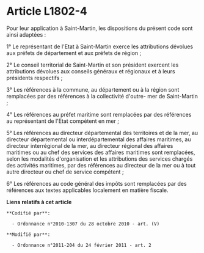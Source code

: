 # Article L1802-4

Pour leur application à Saint-Martin, les dispositions du présent code sont ainsi adaptées :

1° Le représentant de l'Etat à Saint-Martin exerce les attributions dévolues aux préfets de département et aux préfets de
région ;

2° Le conseil territorial de Saint-Martin et son président exercent les attributions dévolues aux conseils généraux et
régionaux et à leurs présidents respectifs ;

3° Les références à la commune, au département ou à la région sont remplacées par des références à la collectivité d'outre-
mer de Saint-Martin ;

4° Les références au préfet maritime sont remplacées par des références au représentant de l'Etat compétent en mer ;

5° Les références au directeur départemental des territoires et de la mer, au directeur départemental ou interdépartemental
des affaires maritimes, au directeur interrégional de la mer, au directeur régional des affaires maritimes ou au chef des
services des affaires maritimes sont remplacées, selon les modalités d'organisation et les attributions des services chargés
des activités maritimes, par des références au directeur de la mer ou à tout autre directeur ou chef de service compétent ;

6° Les références au code général des impôts sont remplacées par des références aux textes applicables localement en matière
fiscale.

**Liens relatifs à cet article**

	**Codifié par**:

	  - Ordonnance n°2010-1307 du 28 octobre 2010 - art. (V)

	**Modifié par**:

	  - Ordonnance n°2011-204 du 24 février 2011 - art. 2
